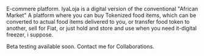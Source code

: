 E-commere platform.
IyaLoja is a digital version of the conventional "African Market"
A platform where you can buy Tokenized food items, which can be converted to actual food items delivered to you, or transfer food token to another, sell for Fiat, or just hold and store and use when you need it-digital freezer, i suppose. 

Beta testing available soon. Contact me for Collaborations.
